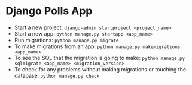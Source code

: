 # Django Polls App

* Start a new project: `django-admin startproject <project_name>`
* Start a new app: `python manage.py startapp <app_name>`
* Run migrations: `python manage.py migrate`
* To make migrations from an app: `python manage.py makemigrations <app_name>`
* To see the SQL that the migration is going to make: `python manage.py sqlmigrate <app_name> <migration_version>`
* To check for any problems without making migrations or touching the database: `python manage.py check`
